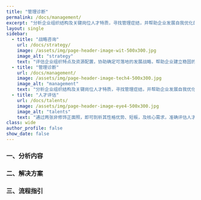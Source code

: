 ```yaml
---
title: "管理诊断"
permalink: /docs/management/
excerpt: "分析企业组织结构及关键岗位人才特质，寻找管理症结，并帮助企业发展自我优化的自组织能力，成就卓越企业。"
layout: single
sidebar:
  - title: "战略咨询"
    url: /docs/strategy/
    image: /assets/img/page-header-image-wit-500x300.jpg
    image_alt: "strategy"
    text: "评估企业组织特点及资源配置，协助确定可落地的发展战略，帮助企业建立稳固的市场地位。"
  - title: "管理诊断"
    url: /docs/management/
    image: /assets/img/page-header-image-tech4-500x300.jpg
    image_alt: "management"
    text: "分析企业组织结构及关键岗位人才特质，寻找管理症结，并帮助企业发展自我优化的自组织能力，成就卓越企业。"
  - title: "人才评估"
    url: /docs/talents/
    image: /assets/img/page-header-image-eye4-500x300.jpg
    image_alt: "talents"
    text: "通过两张非修饰正面照，即可剖析其性格优势、短板，及核心需求，准确评估人才特质。"
class: wide
author_profile: false
show_date: false
---
```


### 一、分析内容



### 二、解决方案



### 三、流程指引

